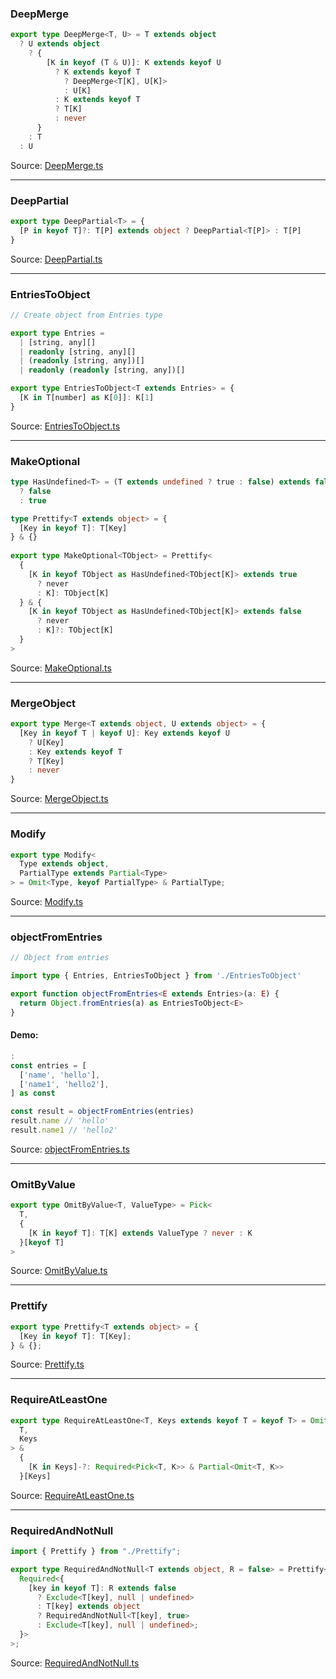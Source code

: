 ### DeepMerge

```typescript
export type DeepMerge<T, U> = T extends object
  ? U extends object
    ? {
        [K in keyof (T & U)]: K extends keyof U
          ? K extends keyof T
            ? DeepMerge<T[K], U[K]>
            : U[K]
          : K extends keyof T
          ? T[K]
          : never
      }
    : T
  : U
```

Source: [DeepMerge.ts](/snippets/typescript/DeepMerge.ts)

---

### DeepPartial

```typescript
export type DeepPartial<T> = {
  [P in keyof T]?: T[P] extends object ? DeepPartial<T[P]> : T[P]
}
```

Source: [DeepPartial.ts](/snippets/typescript/DeepPartial.ts)

---

### EntriesToObject

```typescript
// Create object from Entries type

export type Entries =
  | [string, any][]
  | readonly [string, any][]
  | (readonly [string, any])[]
  | readonly (readonly [string, any])[]

export type EntriesToObject<T extends Entries> = {
  [K in T[number] as K[0]]: K[1]
}
```

Source: [EntriesToObject.ts](/snippets/typescript/EntriesToObject.ts)

---

### MakeOptional

```typescript
type HasUndefined<T> = (T extends undefined ? true : false) extends false
  ? false
  : true

type Prettify<T extends object> = {
  [Key in keyof T]: T[Key]
} & {}
  
export type MakeOptional<TObject> = Prettify<
  {
    [K in keyof TObject as HasUndefined<TObject[K]> extends true
      ? never
      : K]: TObject[K]
  } & {
    [K in keyof TObject as HasUndefined<TObject[K]> extends false
      ? never
      : K]?: TObject[K]
  }
>
```

Source: [MakeOptional.ts](/snippets/typescript/MakeOptional.ts)

---

### MergeObject

```typescript
export type Merge<T extends object, U extends object> = {
  [Key in keyof T | keyof U]: Key extends keyof U
    ? U[Key]
    : Key extends keyof T
    ? T[Key]
    : never
}
```

Source: [MergeObject.ts](/snippets/typescript/MergeObject.ts)

---

### Modify

```typescript
export type Modify<
  Type extends object,
  PartialType extends Partial<Type>
> = Omit<Type, keyof PartialType> & PartialType;
```

Source: [Modify.ts](/snippets/typescript/Modify.ts)

---

### objectFromEntries

```typescript
// Object from entries

import type { Entries, EntriesToObject } from './EntriesToObject'

export function objectFromEntries<E extends Entries>(a: E) {
  return Object.fromEntries(a) as EntriesToObject<E>
}
```

#### Demo:

```typescript
:
const entries = [
  ['name', 'hello'],
  ['name1', 'hello2'],
] as const

const result = objectFromEntries(entries)
result.name // 'hello'
result.name1 // 'hello2'
```

Source: [objectFromEntries.ts](/snippets/typescript/objectFromEntries.ts)

---

### OmitByValue

```typescript
export type OmitByValue<T, ValueType> = Pick<
  T,
  {
    [K in keyof T]: T[K] extends ValueType ? never : K
  }[keyof T]
>
```

Source: [OmitByValue.ts](/snippets/typescript/OmitByValue.ts)

---

### Prettify

```typescript
export type Prettify<T extends object> = {
  [Key in keyof T]: T[Key];
} & {};
```

Source: [Prettify.ts](/snippets/typescript/Prettify.ts)

---

### RequireAtLeastOne

```typescript
export type RequireAtLeastOne<T, Keys extends keyof T = keyof T> = Omit<
  T,
  Keys
> &
  {
    [K in Keys]-?: Required<Pick<T, K>> & Partial<Omit<T, K>>
  }[Keys]
```

Source: [RequireAtLeastOne.ts](/snippets/typescript/RequireAtLeastOne.ts)

---

### RequiredAndNotNull

```typescript
import { Prettify } from "./Prettify";

export type RequiredAndNotNull<T extends object, R = false> = Prettify<
  Required<{
    [key in keyof T]: R extends false
      ? Exclude<T[key], null | undefined>
      : T[key] extends object
      ? RequiredAndNotNull<T[key], true>
      : Exclude<T[key], null | undefined>;
  }>
>;
```

Source: [RequiredAndNotNull.ts](/snippets/typescript/RequiredAndNotNull.ts)